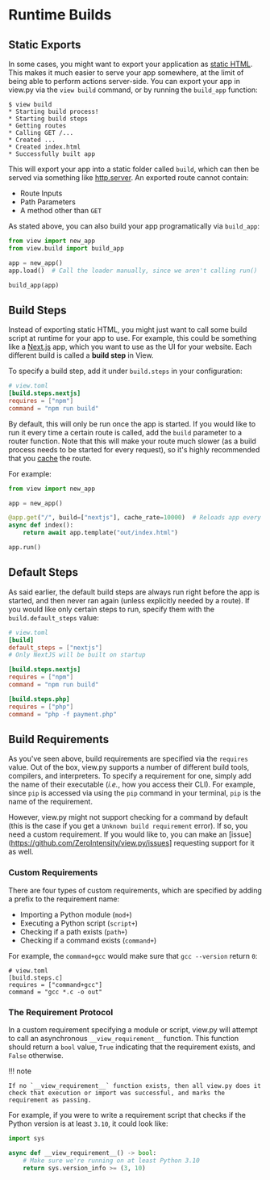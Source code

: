 # Runtime Builds

## Static Exports

In some cases, you might want to export your application as [static HTML](https://en.wikipedia.org/wiki/Static_web_page). This makes it much easier to serve your app somewhere, at the limit of being able to perform actions server-side. You can export your app in view.py via the `view build` command, or by running the `build_app` function:

```
$ view build
* Starting build process!
* Starting build steps
* Getting routes
* Calling GET /...
* Created ...
* Created index.html
* Successfully built app
```

This will export your app into a static folder called `build`, which can then be served via something like [http.server](https://docs.python.org/3/library/http.server.html). An exported route cannot contain:

- Route Inputs
- Path Parameters
- A method other than `GET`

As stated above, you can also build your app programatically via `build_app`:

```py
from view import new_app
from view.build import build_app

app = new_app()
app.load()  # Call the loader manually, since we aren't calling run()

build_app(app)
```

## Build Steps

Instead of exporting static HTML, you might just want to call some build script at runtime for your app to use. For example, this could be something like a [Next.js](https://nextjs.org) app, which you want to use as the UI for your website. Each different build is called a **build step** in View.

To specify a build step, add it under `build.steps` in your configuration:

```toml
# view.toml
[build.steps.nextjs]
requires = ["npm"]
command = "npm run build"
```

By default, this will only be run once the app is started. If you would like to run it every time a certain route is called, add the `build` parameter to a router function. Note that this will make your route much slower (as a build process needs to be started for every request), so it's highly recommended that you [cache](https://view.zintensity.dev/building-projects/responses/#caching) the route.

For example:

```py
from view import new_app

app = new_app()

@app.get("/", build=["nextjs"], cache_rate=10000)  # Reloads app every 10,000 requests
async def index():
    return await app.template("out/index.html")

app.run()
```

## Default Steps

As said earlier, the default build steps are always run right before the app is started, and then never ran again (unless explicitly needed by a route). If you would like only certain steps to run, specify them with the `build.default_steps` value:

```toml
# view.toml
[build]
default_steps = ["nextjs"]
# Only NextJS will be built on startup

[build.steps.nextjs]
requires = ["npm"]
command = "npm run build"

[build.steps.php]
requires = ["php"]
command = "php -f payment.php"
```

## Build Requirements

As you've seen above, build requirements are specified via the `requires` value. Out of the box, view.py supports a number of different build tools, compilers, and interpreters. To specify a requirement for one, simply add the name of their executable (*i.e.*, how you access their CLI). For example, since `pip` is accessed via using the `pip` command in your terminal, `pip` is the name of the requirement.

However, view.py might not support checking for a command by default (this is the case if you get a `Unknown build requirement` error). If so, you need a custom requirement. If you would like to, you can make an [issue](https://github.com/ZeroIntensity/view.py/issues] requesting support for it as well.

### Custom Requirements

There are four types of custom requirements, which are specified by adding a prefix to the requirement name:

- Importing a Python module (`mod+`)
- Executing a Python script (`script+`)
- Checking if a path exists (`path+`)
- Checking if a command exists (`command+`)

For example, the `command+gcc` would make sure that `gcc --version` return `0`:

```
# view.toml
[build.steps.c]
requires = ["command+gcc"]
command = "gcc *.c -o out"
```

### The Requirement Protocol

In a custom requirement specifying a module or script, view.py will attempt to call an asynchronous `__view_requirement__` function. This function should return a `bool` value, `True` indicating that the requirement exists, and `False` otherwise.

!!! note

    If no `__view_requirement__` function exists, then all view.py does it check that execution or import was successful, and marks the requirement as passing.

For example, if you were to write a requirement script that checks if the Python version is at least `3.10`, it could look like:

```py
import sys

async def __view_requirement__() -> bool:
    # Make sure we're running on at least Python 3.10
    return sys.version_info >= (3, 10)
```
